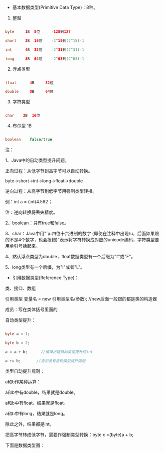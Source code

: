 * 基本数据类型(Primitive Data Type)：8种。
1) 整型 
```java  
byte     1B	 8位     -128到127 
short    2B	 16位    -2^15到(2^15)-1 
int      4B	 32位    -2^31到(2^31)-1 
long     8B	 64位    -2^63到(2^63)-1 
```
2) 浮点类型 
```java  
float      4B	  32位       
double     8B	  64位 
```
3) 字符类型 
```java  
char    2B	16位 
```	
4) 布尔型 	1B
```java  
boolean    false/true
```
注：
1、Java中的自动类型提升问题。
正向过程：从低字节到高字节可以自动转换。
byte->short->int->long->float->double
逆向过程：从高字节到低字节用强制类型转换。
例：int a = (int)4.562；
注：逆向转换将丢失精度。
2、boolean：只有true和false。
3、char：Java中用" \u四位十六进制的数字 (即使在注释中出现\u，后面如果跟的不是4个数字，也会报错)"表示将字符转换成对应的unicode编码，字符类型要用单引号括起来。
4、黙认浮点类型为double，float数据类型有一个后缀为"f"或"F"。
5、long类型有一个后缀，为"l"或者"L"。
* 引用数据类型(Reference Type)：
类、接口、数组
引用类型 变量名 = new 引用类型名(参数);		//new后面一般跟的都是类的构造器
成员：写在类体括号里面的
自动类型提升：
```java  
byte a = 1;
byte b = 2;
a = a + b;      //编译出错自动类型提升成int
a += b;       //自加没有自动类型提升问题
```
类型自动提升规则：
a和b作某种运算：
a和b中有double，结果就是double。
a和b中有float，结果就是float。
a和b中有long，结果就是long。
除此之外，结果都是int。
把高字节转成低字节，需要作强制类型转换：byte c =(byte)a + b;
下面是数据类型图：
  